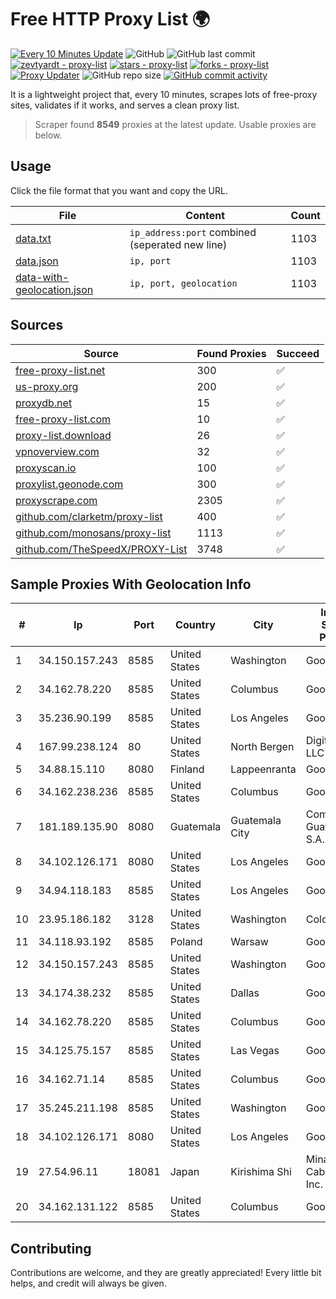 
# Free HTTP Proxy List 🌍

[![Every 10 Minutes Update](https://github.com/mertguvencli/http-proxy-list/actions/workflows/main.yml/badge.svg?branch=main)](https://github.com/mertguvencli/http-proxy-list/actions/workflows/main.yml)
![GitHub](https://img.shields.io/github/license/mertguvencli/http-proxy-list)
![GitHub last commit](https://img.shields.io/github/last-commit/mertguvencli/http-proxy-list)
[![zevtyardt - proxy-list](https://img.shields.io/static/v1?label=zevtyardt&message=proxy-list&color=blue&logo=github)](https://github.com/zevtyardt/proxy-list "Go to GitHub repo")
[![stars - proxy-list](https://img.shields.io/github/stars/zevtyardt/proxy-list?style=social)](https://github.com/zevtyardt/proxy-list)
[![forks - proxy-list](https://img.shields.io/github/forks/zevtyardt/proxy-list?style=social)](https://github.com/zevtyardt/proxy-list)
[![Proxy Updater](https://github.com/zevtyardt/proxy-list/workflows/Proxy%20Updater/badge.svg)](https://github.com/zevtyardt/proxy-list/actions?query=workflow:"Proxy+Updater")
![GitHub repo size](https://img.shields.io/github/repo-size/zevtyardt/proxy-list)
[![GitHub commit activity](https://img.shields.io/github/commit-activity/m/zevtyardt/proxy-list?logo=commits)](https://github.com/zevtyardt/proxy-list/commits/main)

It is a lightweight project that, every 10 minutes, scrapes lots of free-proxy sites, validates if it works, and serves a clean proxy list.

> Scraper found **8549** proxies at the latest update. Usable proxies are below.

## Usage

Click the file format that you want and copy the URL.

|File|Content|Count|
|----|-------|-----|
|[data.txt](https://raw.githubusercontent.com/mertguvencli/http-proxy-list/main/proxy-list/data.txt)|`ip_address:port` combined (seperated new line)|1103|
|[data.json](https://raw.githubusercontent.com/mertguvencli/http-proxy-list/main/proxy-list/data.json)|`ip, port`|1103|
|[data-with-geolocation.json](https://raw.githubusercontent.com/mertguvencli/http-proxy-list/main/proxy-list/data-with-geolocation.json)|`ip, port, geolocation`|1103|

## Sources

|Source|Found Proxies|Succeed|
|------|-------------|-------|
|[free-proxy-list.net](https://free-proxy-list.net)|300|✅|
|[us-proxy.org](https://www.us-proxy.org)|200|✅|
|[proxydb.net](http://proxydb.net)|15|✅|
|[free-proxy-list.com](https://free-proxy-list.com/?page=&port=&type%5B%5D=http&type%5B%5D=https&up_time=0&search=Search)|10|✅|
|[proxy-list.download](https://www.proxy-list.download/HTTP)|26|✅|
|[vpnoverview.com](https://vpnoverview.com/privacy/anonymous-browsing/free-proxy-servers)|32|✅|
|[proxyscan.io](https://www.proxyscan.io)|100|✅|
|[proxylist.geonode.com](https://proxylist.geonode.com/api/proxy-list?limit=300&page=1&sort_by=lastChecked&sort_type=desc&protocols=http,https)|300|✅|
|[proxyscrape.com](https://api.proxyscrape.com/v2/?request=displayproxies&protocol=http&timeout=10000&country=all&ssl=all&anonymity=all)|2305|✅|
|[github.com/clarketm/proxy-list](https://raw.githubusercontent.com/clarketm/proxy-list/master/proxy-list-raw.txt)|400|✅|
|[github.com/monosans/proxy-list](https://raw.githubusercontent.com/monosans/proxy-list/main/proxies/http.txt)|1113|✅|
|[github.com/TheSpeedX/PROXY-List](https://raw.githubusercontent.com/TheSpeedX/PROXY-List/master/http.txt)|3748|✅|


## Sample Proxies With Geolocation Info

|#|Ip|Port|Country|City|Internet Service Provider|
|-|--|----|-------|----|-------------------------|
|1|34.150.157.243|8585|United States|Washington|Google LLC|
|2|34.162.78.220|8585|United States|Columbus|Google LLC|
|3|35.236.90.199|8585|United States|Los Angeles|Google LLC|
|4|167.99.238.124|80|United States|North Bergen|DigitalOcean, LLC|
|5|34.88.15.110|8080|Finland|Lappeenranta|Google LLC|
|6|34.162.238.236|8585|United States|Columbus|Google LLC|
|7|181.189.135.90|8080|Guatemala|Guatemala City|Comcel Guatemala S.A.|
|8|34.102.126.171|8080|United States|Los Angeles|Google LLC|
|9|34.94.118.183|8585|United States|Los Angeles|Google LLC|
|10|23.95.186.182|3128|United States|Washington|ColoCrossing|
|11|34.118.93.192|8585|Poland|Warsaw|Google LLC|
|12|34.150.157.243|8585|United States|Washington|Google LLC|
|13|34.174.38.232|8585|United States|Dallas|Google LLC|
|14|34.162.78.220|8585|United States|Columbus|Google LLC|
|15|34.125.75.157|8585|United States|Las Vegas|Google LLC|
|16|34.162.71.14|8585|United States|Columbus|Google LLC|
|17|35.245.211.198|8585|United States|Washington|Google LLC|
|18|34.102.126.171|8080|United States|Los Angeles|Google LLC|
|19|27.54.96.11|18081|Japan|Kirishima Shi|Minamikyusyu CableTV Net Inc.|
|20|34.162.131.122|8585|United States|Columbus|Google LLC|



## Contributing

Contributions are welcome, and they are greatly appreciated! Every
little bit helps, and credit will always be given.

